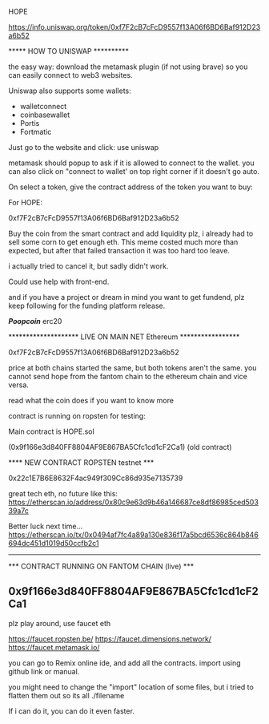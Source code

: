 HOPE


https://info.uniswap.org/token/0xf7F2cB7cFcD9557f13A06f6BD6Baf912D23a6b52



***** HOW TO UNISWAP **********

the easy way: download the metamask plugin (if not using brave) so you can easily connect to web3 websites.

Uniswap also supports some wallets:
- walletconnect
- coinbasewallet
- Portis
- Fortmatic


Just go to the website and click: use uniswap

metamask should popup to ask if it is allowed to connect to the wallet.
you can also click on "connect to wallet' on top right corner if it doesn't go auto.

On select a token, give the contract address of the token you want to buy:

For HOPE:

0xf7F2cB7cFcD9557f13A06f6BD6Baf912D23a6b52








Buy the coin from the smart contract and add liquidity plz, i already had to sell some corn to get enough eth.
This meme costed much more than expected, but after that failed transaction it was too hard too leave.

i actually tried to cancel it, but sadly didn't work. 

Could use help with front-end.

and if you have a project or dream  in mind you want to get fundend, plz keep following for the funding platform release.



***Poopcoin*** erc20


******************** LIVE ON MAIN NET Ethereum *****************

0xf7F2cB7cFcD9557f13A06f6BD6Baf912D23a6b52



price at both chains started the same, but both tokens aren't the same.
you cannot send hope from the fantom chain to the ethereum chain and vice versa.


read what the coin does if you want to know more

contract is running on ropsten for testing:

Main contract is HOPE.sol

(0x9f166e3d840FF8804AF9E867BA5Cfc1cd1cF2Ca1) (old contract)

**** NEW CONTRACT ROPSTEN  testnet ***

0x22c1E7B6E8632F4ac949f309Cc86d935e7135739




great tech eth, no future like this:
https://etherscan.io/address/0x80c9e63d9b46a146687ce8df86985ced50339a7c




Better luck next time... 
https://etherscan.io/tx/0x0494af7fc4a89a130e836f17a5bcd6536c864b846694dc451d1019d50ccfb2c1


----------------------------------------------------------------------


*** CONTRACT RUNNING ON FANTOM CHAIN (live) *** 


0x9f166e3d840FF8804AF9E867BA5Cfc1cd1cF2Ca1
----------------------------------------------------------------------

plz play around, use faucet eth

https://faucet.ropsten.be/
https://faucet.dimensions.network/
https://faucet.metamask.io/



you can go to Remix online ide, and add all the contracts. import using github link or manual.

you might need to change the "import" location of some files, but i tried to flatten them out so its all ./filename

If i can do it, you can do it even faster.


